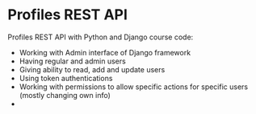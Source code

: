 # Profiles REST API

Profiles REST API with Python and Django course code:
* Working with Admin interface of Django framework
* Having regular and admin users
* Giving ability to read, add and update users
* Using token authentications
* Working with permissions to allow specific actions for specific users (mostly changing own info)
* 
